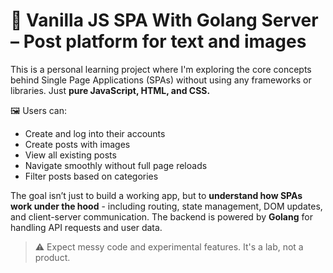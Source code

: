 # 🧪 Vanilla JS SPA With Golang Server – Post platform for text and images

This is a personal learning project where I'm exploring the core concepts behind Single Page Applications (SPAs) without using any frameworks or libraries. Just **pure JavaScript, HTML, and CSS.**

🖼️ Users can:
- Create and log into their accounts
- Create posts with images
- View all existing posts
- Navigate smoothly without full page reloads
- Filter posts based on categories

The goal isn’t just to build a working app, but to **understand how SPAs work under the hood** - including routing, state management, DOM updates, and client-server communication. The backend is powered by **Golang** for handling API requests and user data.

> ⚠️ Expect messy code and experimental features. It's a lab, not a product.